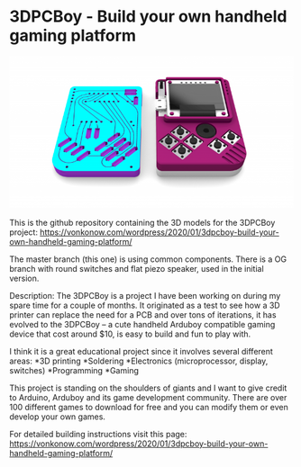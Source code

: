 # 3DPCBoy - Build your own handheld gaming platform

![image](3DPCBoy.png)

This is the github repository containing the 3D models for the 3DPCBoy project:
https://vonkonow.com/wordpress/2020/01/3dpcboy-build-your-own-handheld-gaming-platform/

The master branch (this one) is using common components. There is a OG branch with round switches and flat piezo speaker, used in the initial version.

Description:
The 3DPCBoy is a project I have been working on during my spare time for a couple of months. It originated as a test to see how a 3D printer can replace the need for a PCB and over tons of iterations, it has evolved to the 3DPCBoy – a cute handheld Arduboy compatible gaming device that cost around $10, is easy to build and fun to play with.

I think it is a great educational project since it involves several different areas:
*3D printing
*Soldering
*Electronics (microprocessor, display, switches)
*Programming
*Gaming

This project is standing on the shoulders of giants and I want to give credit to Arduino, Arduboy and its game development community. There are over 100 different games to download for free and you can modify them or even develop your own games.


For detailed building instructions visit this page:
https://vonkonow.com/wordpress/2020/01/3dpcboy-build-your-own-handheld-gaming-platform/
